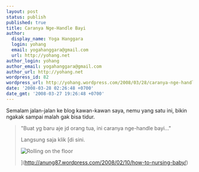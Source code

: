 ```yaml
---
layout: post
status: publish
published: true
title: Caranya Nge-Handle Bayi
author:
  display_name: Yoga Hanggara
  login: yohang
  email: yogahanggara@gmail.com
  url: http://yohang.net
author_login: yohang
author_email: yogahanggara@gmail.com
author_url: http://yohang.net
wordpress_id: 82
wordpress_url: http://yohang.wordpress.com/2008/03/28/caranya-nge-handle-bayi/
date: '2008-03-28 02:26:48 +0700'
date_gmt: '2008-03-27 19:26:48 +0700'
---
```

Semalam jalan-jalan ke blog kawan-kawan saya, nemu yang satu ini, bikin ngakak sampai malah gak bisa tidur.

> "Buat yg baru aje jd orang tua, ini caranya nge-handle bayi..."
> 
> Langsung saja klik [di sini.
> 
> ![Rolling on the floor](http://yohang.net/wp-content/uploads/241.gif)
> 
> ](http://anung87.wordpress.com/2008/02/10/how-to-nursing-baby/)